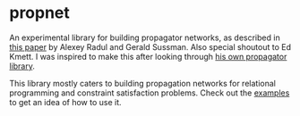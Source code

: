 # propnet
An experimental library for building propagator networks, as described in [this paper](https://dspace.mit.edu/bitstream/handle/1721.1/44215/MIT-CSAIL-TR-2009-002.pdf) by Alexey Radul and Gerald Sussman.
Also special shoutout to Ed Kmett.  I was inspired to make this after looking through [his own propagator library](https://github.com/ekmett/propagators).

This library mostly caters to building propagation networks for relational programming and constraint satisfaction problems.
Check out the [examples](/examples) to get an idea of how to use it.
